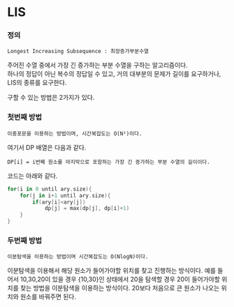 # LIS

### 정의
```text
Longest Increasing Subsequence : 최장증가부분수열
```
주어진 수열 중에서 가장 긴 증가하는 부분 수열을 구하는 알고리즘이다.  
하나의 정답이 아닌 복수의 정답일 수 있고, 거의 대부분의 문제가 길이를 요구하거나, LIS의 종류를 요구한다.

구할 수 있는 방법은 2가지가 있다.

### 첫번째 방법
```text
이중포문을 이용하는 방법이며, 시간복잡도는 O(N²)이다.
```
여기서 DP 배열은 다음과 같다.
```text
DP[i] = i번째 원소를 마지막으로 포함하는 가장 긴 증가하는 부분 수열의 길이이다.
```

코드는 아래와 같다.
```kotlin
for(i in 0 until ary.size){
    for(j in i+1 until ary.size){
        if(ary[i]<ary[j])
            dp[j] = max(dp[j], dp[i]+1)
    }
}
```

### 두번째 방법
```text
이분탐색을 이용하는 방법이며 시간복잡도는 O(NlogN)이다.
```

이분탐색을 이용해서 해당 원소가 들어가야할 위치를 찾고 진행하는 방식이다.
예를 들어서 10,30,20이 있을 경우
{10,30}인 상태에서 20을 탐색할 경우 20이 들어가야할 위치를 찾는 방법을 이분탐색을 이용하는 방식이다.
20보다 처음으로 큰 원소가 나오는 위치와 원소를 바꿔주면 된다.

